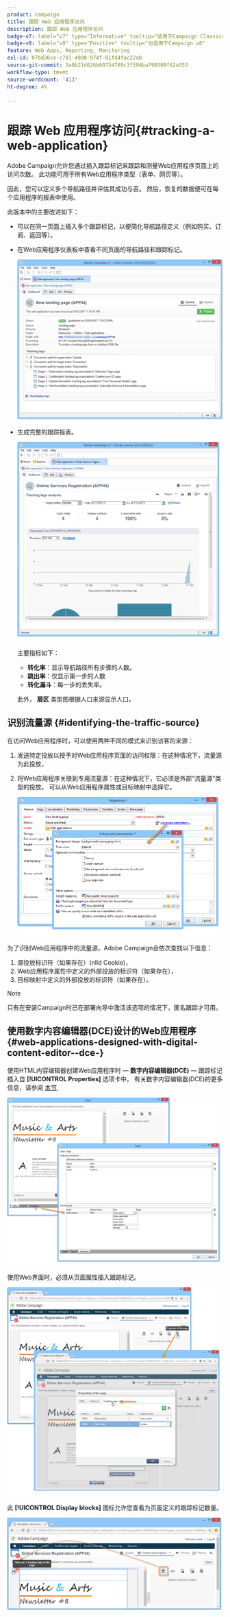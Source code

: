 ```yaml
---
product: campaign
title: 跟踪 Web 应用程序访问
description: 跟踪 Web 应用程序访问
badge-v7: label="v7" type="Informative" tooltip="适用于Campaign Classicv7"
badge-v8: label="v8" type="Positive" tooltip="也适用于Campaign v8"
feature: Web Apps, Reporting, Monitoring
exl-id: 07bd36ce-c701-4998-974f-81fd4fac22a0
source-git-commit: 3a9b21d626b60754789c3f594ba798309f62a553
workflow-type: tm+mt
source-wordcount: '413'
ht-degree: 4%

---
```


# 跟踪 Web 应用程序访问{#tracking-a-web-application}



Adobe Campaign允许您通过插入跟踪标记来跟踪和测量Web应用程序页面上的访问次数。 此功能可用于所有Web应用程序类型（表单、网页等）。

因此，您可以定义多个导航路径并评估其成功与否。 然后，恢复的数据便可在每个应用程序的报表中使用。

此版本中的主要改进如下：

* 可以在同一页面上插入多个跟踪标记，以便简化导航路径定义（例如购买、订阅、返回等）。
* 在Web应用程序仪表板中查看不同页面的导航路径和跟踪标记。

  ![](assets/trackers_1.png)

* 生成完整的跟踪报表。

  ![](assets/trackers_5.png)

  主要指标如下：

   * **转化率**：显示导航路径所有步骤的人数。
   * **跳出率**：仅显示第一步的人数
   * **转化漏斗**：每一步的丢失率。

  此外， **扇区** 类型图根据人口来源显示人口。

## 识别流量源 {#identifying-the-traffic-source}

在访问Web应用程序时，可以使用两种不同的模式来识别访客的来源：

1. 发送特定投放以授予对Web应用程序页面的访问权限：在这种情况下，流量源为此投放，
1. 将Web应用程序关联到专用流量源：在这种情况下，它必须是外部“流量源”类型的投放。 可以从Web应用程序属性或目标映射中选择它。

   ![](assets/trackers_6.png)

为了识别Web应用程序中的流量源，Adobe Campaign会依次查找以下信息：

1. 源投放标识符（如果存在）(nlId Cookie)，
1. Web应用程序属性中定义的外部投放的标识符（如果存在），
1. 目标映射中定义的外部投放的标识符（如果存在）。

>[!NOTE]
>
>只有在安装Campaign时已在部署向导中激活该选项的情况下，匿名跟踪才可用。

## 使用数字内容编辑器(DCE)设计的Web应用程序 {#web-applications-designed-with-digital-content-editor--dce-}

使用HTML内容编辑器创建Web应用程序时 —  **数字内容编辑器(DCE)**  — 跟踪标记插入自 **[!UICONTROL Properties]** 选项卡中。 有关数字内容编辑器(DCE)的更多信息，请参阅 [本节](about-campaign-html-editor.md).

![](assets/trackers_2.png)

使用Web界面时，必须从页面属性插入跟踪标记。

![](assets/trackers_3.png)

此 **[!UICONTROL Display blocks]** 图标允许您查看为页面定义的跟踪标记数量。

![](assets/trackers_4.png)
